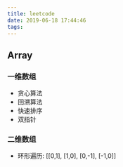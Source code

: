 ```yaml
---
title: leetcode
date: 2019-06-18 17:44:46
tags:
---
```


## Array

### 一维数组
- 贪心算法
- 回溯算法
- 快速排序
- 双指针

### 二维数组
- 环形遍历: [[0,1], [1,0], [0,-1], [-1,0]]